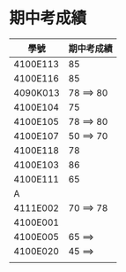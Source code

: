 # 期中考成績
|學號| 期中考成績|
|---|------|
|  4100E113 | 85|
| 4100E116 | 85|
| 4090K013 |78 ==> 80 |
|4100E104 | 75 |
| 4100E105|78 ==> 80  |
|4100E107 |50 ==> 70|
| 4100E118| 78 |
|4100E103 | 86 |
|4100E111  |65 |
| A| |
| 4111E002|70 ==> 78 |
| 4100E001| |
|4100E005 |65 ==> |
|4100E020 |45 ==> |
| | |
